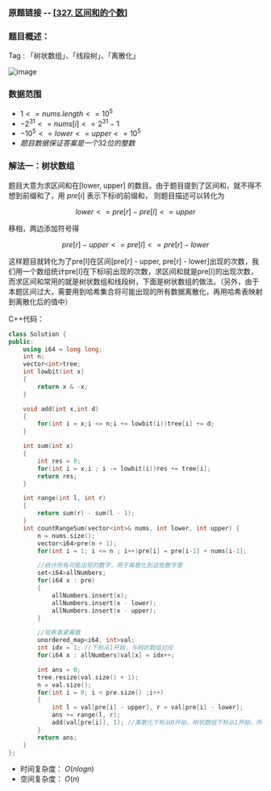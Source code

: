 ### 原题链接 -- [[327. 区间和的个数](https://leetcode.cn/problems/count-of-range-sum/)]

### 题目概述：
Tag : 「树状数组」、「线段树」、「离散化」

![image](https://user-images.githubusercontent.com/99656524/236738297-5b90779e-3688-4d35-8ce3-92e2d05cb7d1.png)

### 数据范围
* $1 <= nums.length <= 10^5$
* $-2^31 <= nums[i] <= 2^31 - 1$
* $-10^5 <= lower <= upper <= 10^5$
* $题目数据保证答案是一个 32 位 的整数$

### 解法一：树状数组
题目大意为求区间和在[lower, upper] 的数目。由于题目提到了区间和，就不得不想到前缀和了，用 $pre[i]$ 表示下标i的前缀和， 则题目描述可以转化为

$$
lower <= pre[r] - pre[l] <= upper 
$$

移相，两边添加符号得

$$
pre[r] - upper <= pre[l] <= pre[r] - lower
$$

这样题目就转化为了pre[l]在区间[pre[r] - upper, pre[r] - lower]出现的次数，我们用一个数组统计pre[l]在下标l前出现的次数，求区间和就是pre[l]的出现次数，而求区间和常用的就是树状数组和线段树，下面是树状数组的做法。（另外，由于本题区间过大，需要用到哈希集合将可能出现的所有数据离散化，再用哈希表映射到离散化后的值中）

C++代码：
```cpp
class Solution {
public:
    using i64 = long long;
    int n;
    vector<int>tree;
    int lowbit(int x)
    {
        return x & -x;
    }

    void add(int x,int d)
    {
        for(int i = x;i <= n;i += lowbit(i))tree[i] += d;
    }

    int sum(int x)
    {
        int res = 0;
        for(int i = x;i ; i -= lowbit(i))res += tree[i];
        return res;        
    }

    int range(int l, int r)
    {
        return sum(r) - sum(l - 1);
    }
    int countRangeSum(vector<int>& nums, int lower, int upper) {
        n = nums.size();
        vector<i64>pre(n + 1);
        for(int i = 1; i <= n ; i++)pre[i] = pre[i-1] + nums[i-1];

        //统计所有可能出现的数字，用于离散化到这些数字里
        set<i64>allNumbers;
        for(i64 x : pre)
        {
            allNumbers.insert(x);
            allNumbers.insert(x - lower);
            allNumbers.insert(x - upper);
        }

        //哈希表紧离散
        unordered_map<i64, int>val;
        int idx = 1; //下标从1开始，与树状数组对应
        for(i64 x : allNumbers)val[x] = idx++;

        int ans = 0;
        tree.resize(val.size() + 1);
        n = val.size();
        for(int i = 0; i < pre.size() ;i++)
        {
            int l = val[pre[i] - upper], r = val[pre[i] - lower];
            ans += range(l, r);
            add(val[pre[i]], 1); //离散化下标从0开始，树状数组下标从1开始，所以要+1
        }
        return ans;
    }
};
```
* 时间复杂度： $O(nlogn)$ 
* 空间复杂度： $O(n)$
